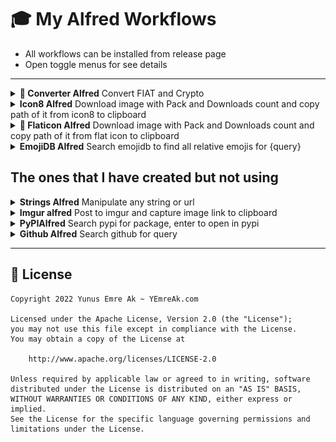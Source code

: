 # 🎓 My Alfred Workflows 

- All workflows can be installed from release page
- Open toggle menus for see details

---

<details>
<summary><b>🌟 Converter Alfred</b> Convert FIAT and Crypto</summary>

- 💚 `cc 2 usdt try` to convert `2 USDT` to `TRY` value
- 🎉 Complex queries like `2 TRY PHP` is working now!
- 🔐 To use this workflow you need to check out "Get Your Free Api Key for FIAT" section
- ↩️ Press enter (⌅) to paste result

![5usdtryalfred](.github/converter.png)

> For more detail check out: https://github.com/yedhrab/YConverter

## 🔑 Get Your Free Api Key for FIAT

- Click the link: https://openexchangerates.org/signup/free
- Sign up
- Verify your email and use the key that send to your e-mail

## 👮‍♂️ Free Forex API Rate Limits

- Currency Pairs per Request: 2
- Number of Requests per Hour: 100
- Date Range in History: 8 Days
- Allowed Back in History: 1 Year(s)

## Crypto Convertion

- Crypto convertion uses **Binance** tickers
- There is no limit

## 🗄 Cache System

- All data is stored in `$HOME/yconverter.yml`
- All cached pair value are refreshed every **10 mins** for fiat, **1 min** for crypto

</details>


<details>
<summary><b>Icon8 Alfred</b> Download image with Pack and Downloads count and copy path of it from icon8 to clipboard</summary>

- Type `+` to end of the query to see more results.
- Search `query` on flaticon (for more specific settings, change shape or order_by in `main.py`)
- Creates `icon8` folder to `HOME` directory and store every query it's own folder
- Download all image results if it's not exists
- When result selected, copy image path to clipboard

![Examples](.github/icon8.png)

</details>

<details>
<summary><b>🌟 Flaticon Alfred</b> Download image with Pack and Downloads count and copy path of it from flat icon to clipboard</summary>

- Type `+` to end of the query to see more results.
- Search `query` on flaticon (for more specific settings, change shape or order_by in `main.py`)
- Creates `flaticon` folder to `HOME` directory and store every query it's own folder
- Download all image results if it's not exists
- When result selected, copy image path to clipboard

![Examples](.github/flaticon.gif)

</details>

<details>
<summary><b>EmojiDB Alfred</b> Search emojidb to find all relative emojis for {query}</summary>

- Search [emojidb](https://emojidb.org) to find all relative emojis for {query}
- Enter to copy clipboard, ⌘ enter to open in emojipedia

![Examples](.github/emojidb.png)

</details>

## The ones that I have created but not using

<details>
<summary><b>Strings Alfred</b> Manipulate any string or url</summary>

- Manipulate any string or url
- `str` for string operations
- `str_url` for url operations
- Auto update via `github` once for every week

![example.gif](.github/strings.gif)

</details>

<details>
<summary><b>Imgur alfred</b> Post to imgur and capture image link to clipboard</summary>

- Post to imgur and capture image link to clipboard
- Type `imgur` and paste path of file
- Alfred workflow version of [images-upload-cli](https://github.com/DeadNews/images-upload-cli)

![example](https://i.imgur.com/2cEqQUF.png)

</details>

<details>
<summary><b>PyPIAlfred</b> Search pypi for package, enter to open in pypi</summary>

- Search pypi for package, enter to open in pypi
- Hold ⌘ and enter to copy `pip install -U package` command to clipboard
- Hold ⇧ and enter to download new release if update item appear
- Automatically checks update via `github` every 1 week
- Limitation `only shows first page`

![example](https://i.imgur.com/WCcsVCt.png)
    
</details>

<details>
<summary><b>Github Alfred</b> Search github for query</summary>

- Search github for query
- `GITHUB_TOKEN` environmental variables needed for personal repo search
- If not set, search globally (max 20 result)
- Auto update via github (checks once a week)

> Via caches, don't make more requests...

![example.png](https://i.imgur.com/jOG4UPC.png)

</details>

---

## 🪪  License

```
Copyright 2022 Yunus Emre Ak ~ YEmreAk.com

Licensed under the Apache License, Version 2.0 (the "License");
you may not use this file except in compliance with the License.
You may obtain a copy of the License at

    http://www.apache.org/licenses/LICENSE-2.0

Unless required by applicable law or agreed to in writing, software
distributed under the License is distributed on an "AS IS" BASIS,
WITHOUT WARRANTIES OR CONDITIONS OF ANY KIND, either express or implied.
See the License for the specific language governing permissions and
limitations under the License.
```
